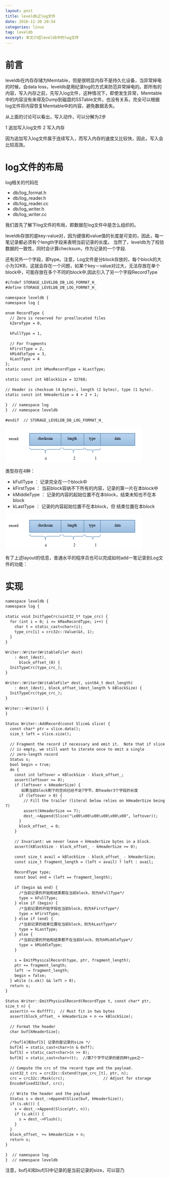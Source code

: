 ```yaml
---
layout: post
title: leveldb之log文件
date: 2016-11-30 20:54
categories: linux
tag: leveldb
excerpt: 本文介绍leveldb中的log文件
---
```


# 前言

leveldb在内存存储为Memtable，但是很明显内存不是持久化设备，当异常掉电的时候，会data loss，leveldb是用纪录log的方式来防范异常掉电的。即所有的内容，写入内存之前，先写入log文件，这种情况下，即使发生异常，Memtable中的内容没有来得及Dump到磁盘的SSTable文件，也没有关系，完全可以根据log文件将内容恢复Memtable中的内容，避免数据丢失。


从上面的讨论可以看出，写入动作，可以分解为2步

1 追加写入log文件
2 写入内存

因为追加写入log文件属于连续写入，而写入内存的速度又比较快，因此，写入会比较高效。


# log文件的布局

log相关的代码在

* db/log_format.h
* db/log_reader.h
* db/log_reader.cc
* db/log_writer.h
* db/log_writer.cc

我们首先了解下log文件的布局，即数据在log文件中是怎么组织的。

leveldb存放的是key-value对，因为键值和value值的长度是可变的，因此，每一笔记录都必须有个length字段来表明当前记录的长度。
当然了，leveldb为了校验数据的一致性，同时会计算checksum，作为记录的一个字段.

还有另外一个字段，即type。注意，Log文件是分block存放的，每个block的大小为32KB，这就会存在一个问题，如某个key－value对过大，无法存放在单个block中，可能存放在多个不同的block中,因此引入了另一个字段RecordType


```
#ifndef STORAGE_LEVELDB_DB_LOG_FORMAT_H_
#define STORAGE_LEVELDB_DB_LOG_FORMAT_H_

namespace leveldb {
namespace log {

enum RecordType {
  // Zero is reserved for preallocated files
  kZeroType = 0,

  kFullType = 1,

  // For fragments
  kFirstType = 2,
  kMiddleType = 3,
  kLastType = 4
};
static const int kMaxRecordType = kLastType;

static const int kBlockSize = 32768;

// Header is checksum (4 bytes), length (2 bytes), type (1 byte).
static const int kHeaderSize = 4 + 2 + 1;

}  // namespace log
}  // namespace leveldb

#endif  // STORAGE_LEVELDB_DB_LOG_FORMAT_H_
```

![](/assets/LevelDB/leveldb-log1.png)

类型存在4种：

* kFullType   ： 记录完全在一个block中
* kFirstType  ： 当前block容纳不下所有的内容，记录的第一片在本block中
* kMiddleType ： 记录的内容的起始位置不在本block，结束未知也不在本block
* kLastType   ： 记录的内容起始位置不在本block，但 结束位置在本block

![](/assets/LevelDB/leveldb-log1.png)

有了上述layout的信息，普通水平的程序员也可以完成如何add一笔记录到Log文件的功能：


# 实现

```
namespace leveldb {
namespace log {

static void InitTypeCrc(uint32_t* type_crc) {
  for (int i = 0; i <= kMaxRecordType; i++) {
    char t = static_cast<char>(i);
    type_crc[i] = crc32c::Value(&t, 1);
  }
}

Writer::Writer(WritableFile* dest)
    : dest_(dest),
      block_offset_(0) {
  InitTypeCrc(type_crc_);
}

Writer::Writer(WritableFile* dest, uint64_t dest_length)
    : dest_(dest), block_offset_(dest_length % kBlockSize) {
  InitTypeCrc(type_crc_);
}

Writer::~Writer() {
}

Status Writer::AddRecord(const Slice& slice) {
  const char* ptr = slice.data();
  size_t left = slice.size();

  // Fragment the record if necessary and emit it.  Note that if slice
  // is empty, we still want to iterate once to emit a single
  // zero-length record
  Status s;
  bool begin = true;
  do {
    const int leftover = kBlockSize - block_offset_;
    assert(leftover >= 0);
    if (leftover < kHeaderSize) {
       如果当前block剩下的空间已经不足7字节，即header3个字段的长度
      if (leftover > 0) {
        // Fill the trailer (literal below relies on kHeaderSize being 7)
        assert(kHeaderSize == 7);
        dest_->Append(Slice("\x00\x00\x00\x00\x00\x00", leftover));
      }
      block_offset_ = 0;
    }

    // Invariant: we never leave < kHeaderSize bytes in a block.
    assert(kBlockSize - block_offset_ - kHeaderSize >= 0);

    const size_t avail = kBlockSize - block_offset_ - kHeaderSize;
    const size_t fragment_length = (left < avail) ? left : avail;

    RecordType type;
    const bool end = (left == fragment_length);
    
    if (begin && end) {
      /*当前记录的开始和结束都在当前block，则为kFullType*/
      type = kFullType;
    } else if (begin) {
      /*当前记录的开始字段在当前block，则为kFirstType*/
      type = kFirstType;
    } else if (end) {
      /*当前记录的结束位置在当前block，则为kLastType*/
      type = kLastType;
    } else {
      /*当前记录的开始和结束都不在当前block，则为kMiddleType*/
      type = kMiddleType;
    }

    s = EmitPhysicalRecord(type, ptr, fragment_length);
    ptr += fragment_length;
    left -= fragment_length;
    begin = false;
  } while (s.ok() && left > 0);
  return s;
}

Status Writer::EmitPhysicalRecord(RecordType t, const char* ptr, size_t n) {
  assert(n <= 0xffff);  // Must fit in two bytes
  assert(block_offset_ + kHeaderSize + n <= kBlockSize);

  // Format the header
  char buf[kHeaderSize];
  
  /*buf[4]和buf[5] 记录的是记录的size */
  buf[4] = static_cast<char>(n & 0xff);
  buf[5] = static_cast<char>(n >> 8);  
  buf[6] = static_cast<char>(t);  //第7个字节记录的是四种type之一

  // Compute the crc of the record type and the payload.
  uint32_t crc = crc32c::Extend(type_crc_[t], ptr, n);
  crc = crc32c::Mask(crc);                 // Adjust for storage
  EncodeFixed32(buf, crc);

  // Write the header and the payload
  Status s = dest_->Append(Slice(buf, kHeaderSize));
  if (s.ok()) {
    s = dest_->Append(Slice(ptr, n));
    if (s.ok()) {
      s = dest_->Flush();
    }
  }
  block_offset_ += kHeaderSize + n;
  return s;
}

}  // namespace log
}  // namespace leveldb

```

注意，buf[4]和buf[5]中记录的是当前记录的size，可以容乃

